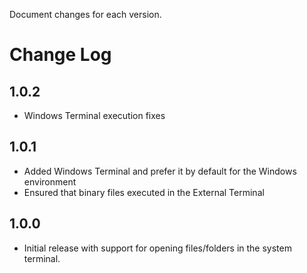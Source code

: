 Document changes for each version.

# Change Log

## 1.0.2

- Windows Terminal execution fixes

## 1.0.1

- Added Windows Terminal and prefer it by default for the Windows environment
- Ensured that binary files executed in the External Terminal

## 1.0.0

- Initial release with support for opening files/folders in the system terminal.